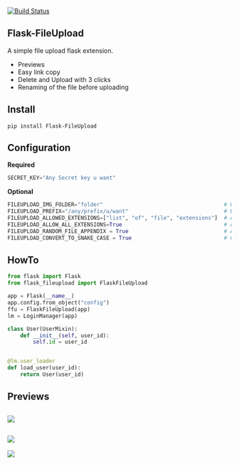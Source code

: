 [![Build Status](https://travis-ci.org/Speedy1991/Flask-FileUpload.svg?branch=master)](https://travis-ci.org/Speedy1991/Flask-FileUpload)

Flask-FileUpload
----------------

A simple file upload flask extension.

- Previews
- Easy link copy
- Delete and Upload with 3 clicks
- Renaming of the file before uploading

Install
-------

```pip install Flask-FileUpload```

Configuration
-------------
__Required__
```python
SECRET_KEY="Any Secret key u want"
```

__Optional__

```python
FILEUPLOAD_IMG_FOLDER="folder"                                      # Where to store the images
FILEUPLOAD_PREFIX="/any/prefix/u/want"                              # Blueprint prefix
FILEUPLOAD_ALLOWED_EXTENSIONS=["list", "of", "file", "extensions"]  # Allow only these extensions
FILEUPLOAD_ALLOW_ALL_EXTENSIONS=True                                # Allow all extensions
FILEUPLOAD_RANDOM_FILE_APPENDIX = True                              # Append a random 6 hash string to selected file
FILEUPLOAD_CONVERT_TO_SNAKE_CASE = True                             # Converts filenames to snake_case
```

HowTo
----------
```python
from flask import Flask
from flask_fileupload import FlaskFileUpload

app = Flask(__name__)
app.config.from_object("config")
ffu = FlaskFileUpload(app)
lm = LoginManager(app)

class User(UserMixin):
    def __init__(self, user_id):
        self.id = user_id


@lm.user_loader
def load_user(user_id):
    return User(user_id)
```


Previews
--------

![](https://github.com/Speedy1991/Flask-FileUpload/blob/master/doc/img/overview.png)
----
![](https://github.com/Speedy1991/Flask-FileUpload/blob/master/doc/img/sort_and_searchable.png)
----
![](https://github.com/Speedy1991/Flask-FileUpload/blob/master/doc/img/zoom.png)

